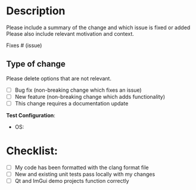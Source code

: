# Description

Please include a summary of the change and which issue is fixed or added 
Please also include relevant motivation and context.

Fixes # (issue)

## Type of change

Please delete options that are not relevant.

- [ ] Bug fix (non-breaking change which fixes an issue)
- [ ] New feature (non-breaking change which adds functionality)
- [ ] This change requires a documentation update

**Test Configuration**:
* OS:

# Checklist:

- [ ] My code has been formatted with the clang format file
- [ ] New and existing unit tests pass locally with my changes
- [ ] Qt and ImGui demo projects function correctly
